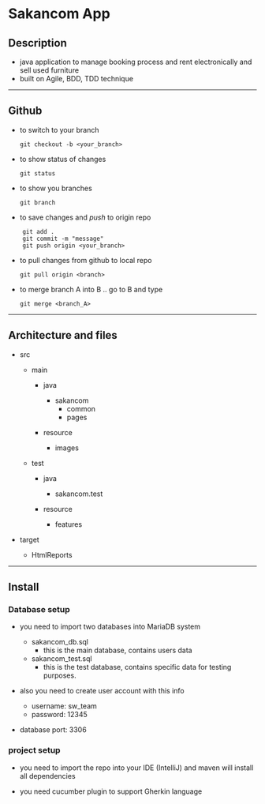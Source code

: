 # Sakancom App 

## Description

* java application to manage booking process and rent electronically and sell used furniture
* built on Agile, BDD, TDD technique

---

## Github

* to switch to your branch

  ` git checkout -b <your_branch> `

* to show status of changes

  ` git status `

* to show you branches

  ` git branch `

* to save changes and *push* to origin repo
```
    git add .
    git commit -m "message"
    git push origin <your_branch>
```
* to pull changes from github to local repo

  ` git pull origin <branch> `

* to merge branch A into B .. go to B and type

  ` git merge <branch_A> `

---

## Architecture and files 
  
- src
  
  - main
    
    - java
      - sakancom
        - common
        - pages
         
    - resource
      - images
      
  - test
    - java
      - sakancom.test
        
    - resource
      - features

- target
  - HtmlReports

---

## Install 

### Database setup 

* you need to import two databases into MariaDB system
  - sakancom_db.sql 
    - this is the main database, contains users data
  - sakancom_test.sql 
    - this is the test database, contains specific data for testing purposes.

* also you need to create user account with this info
  - username: sw_team
  - password: 12345

* database port: 3306

### project setup 

* you need to import the repo into your IDE (IntelliJ) and maven will install all dependencies

* you need cucumber plugin to support Gherkin language

